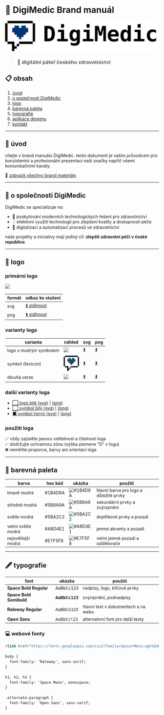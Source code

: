 # 🏥 DigiMedic Brand manuál

![DigiMedic Logo](https://github.com/DigiMedic/Brand-manual-DigiMedic/blob/main/Brand%20materials/DigiMedic-logo-long.svg)

> ### 💙 digitální páteř českého zdravotnictví

## 📋 obsah
1. [úvod](#úvod)
2. [o společnosti DigiMedic](#o-společnosti-digimedic)
3. [logo](#logo)
4. [barevná paleta](#barevná-paleta)
5. [typografie](#typografie)
6. [aplikace designu](#aplikace-designu)
7. [kontakt](#kontakt)

---

## 🌟 úvod

vítejte v brand manuálu DigiMedic. tento dokument je vaším průvodcem pro konzistentní a profesionální prezentaci naší značky napříč všemi komunikačními kanály.

📁 [zobrazit všechny brand materiály](https://github.com/DigiMedic/Brand-manual-DigiMedic/tree/main/Brand%20materials)

---

## 🏢 o společnosti DigiMedic

DigiMedic se specializuje na:
- 🚀 poskytování moderních technologických řešení pro zdravotnictví
- 💡 efektivní využití technologií pro zlepšení kvality a dostupnosti péče
- 🔬 digitalizaci a automatizaci procesů ve zdravotnictví

naše projekty a iniciativy mají jediný cíl: **zlepšit zdravotní péči v české republice**.

---

## 🎨 logo

### primární logo
<img src="https://github.com/DigiMedic/Brand-manual-DigiMedic/raw/main/Brand%20materials/logo/png/logo-black.png" width="300">

| formát | odkaz ke stažení |
|--------|------------------|
| svg    | [⬇️ stáhnout](https://github.com/DigiMedic/Brand-manual-DigiMedic/raw/main/Brand%20materials/logo/svg/logo-black.svg) |
| png    | [⬇️ stáhnout](https://github.com/DigiMedic/Brand-manual-DigiMedic/raw/main/Brand%20materials/logo/png/logo-black.png) |

### varianty loga

| varianta | náhled | svg | png |
|----------|--------|-----|-----|
| logo s modrým symbolem | <img src="https://github.com/DigiMedic/Brand-manual-DigiMedic/raw/main/Brand%20materials/logo/png/logo-blue.png" width="100"> | [⬇️](https://github.com/DigiMedic/Brand-manual-DigiMedic/raw/main/Brand%20materials/logo/svg/logo-blue.svg) | [⬇️](https://github.com/DigiMedic/Brand-manual-DigiMedic/raw/main/Brand%20materials/logo/png/logo-blue.png) |
| symbol (favicon) | <img src="https://github.com/DigiMedic/Brand-manual-DigiMedic/blob/main/Brand%20materials/FAVICON.png" width="50"> | [⬇️](https://github.com/DigiMedic/Brand-manual-DigiMedic/raw/main/Brand%20materials/logo/svg/symbol-blue.svg) | [⬇️](https://github.com/DigiMedic/Brand-manual-DigiMedic/raw/main/Brand%20materials/logo/png/symbol-blue.png) |
| dlouhá verze | <img src="https://github.com/DigiMedic/Brand-manual-DigiMedic/raw/main/Brand%20materials/logo/png/logo-long.png" width="200"> | [⬇️](https://github.com/DigiMedic/Brand-manual-DigiMedic/raw/main/Brand%20materials/logo/svg/logo-long.svg) | [⬇️](https://github.com/DigiMedic/Brand-manual-DigiMedic/raw/main/Brand%20materials/logo/png/logo-long.png) |

### další varianty loga
- [⬜ logo bílé (svg)](https://github.com/DigiMedic/Brand-manual-DigiMedic/raw/main/Brand%20materials/logo/svg/logo-white.svg) | [(png)](https://github.com/DigiMedic/Brand-manual-DigiMedic/raw/main/Brand%20materials/logo/png/logo-white.png)
- [⬜ symbol bílý (svg)](https://github.com/DigiMedic/Brand-manual-DigiMedic/raw/main/Brand%20materials/logo/svg/symbol-white.svg) | [(png)](https://github.com/DigiMedic/Brand-manual-DigiMedic/raw/main/Brand%20materials/logo/png/symbol-white.png)
- [⬛ symbol černý (svg)](https://github.com/DigiMedic/Brand-manual-DigiMedic/raw/main/Brand%20materials/logo/svg/symbol-black.svg) | [(png)](https://github.com/DigiMedic/Brand-manual-DigiMedic/raw/main/Brand%20materials/logo/png/symbol-black.png)

### použití loga
✅ vždy zajistěte jasnou viditelnost a čitelnost loga<br>
✅ dodržujte ochrannou zónu (výška písmene "D" v logu)<br>
❌ neměňte proporce, barvy ani orientaci loga

---

## 🎨 barevná paleta

| barva | hex kód | ukázka | použití |
|-------|---------|--------|---------|
| tmavě modrá | #1B4D6A | ![#1B4D6A](https://via.placeholder.com/50x30/1B4D6A/FFFFFF?text=+) | hlavní barva pro logo a důležité prvky |
| středně modrá | #5B8A9A | ![#5B8A9A](https://via.placeholder.com/50x30/5B8A9A/FFFFFF?text=+) | sekundární prvky a zvýraznění |
| světle modrá | #5BA2C2 | ![#5BA2C2](https://via.placeholder.com/50x30/5BA2C2/FFFFFF?text=+) | doplňkové prvky a pozadí |
| velmi světle modrá | #A8D4E1 | ![#A8D4E1](https://via.placeholder.com/50x30/A8D4E1/000000?text=+) | jemné akcenty a pozadí |
| nejsvětlejší modrá | #E7F5F8 | ![#E7F5F8](https://via.placeholder.com/50x30/E7F5F8/000000?text=+) | velmi jemné pozadí a oddělovače |

---

## 🖋 typografie

| font | ukázka | použití |
|------|--------|---------|
| **Space Bold Regular** | <span style="font-family: 'Space Mono', monospace;">AaBbCc123</span> | nadpisy, logo, klíčové prvky |
| **Space Bold Semibold** | <span style="font-family: 'Space Mono', monospace; font-weight: 600;">AaBbCc123</span> | zvýraznění, podnadpisy |
| **Raleway Regular** | <span style="font-family: raleway, sans-serif;">AaBbCc123</span> | hlavní text v dokumentech a na webu |
| **Open Sans** | <span style="font-family: 'Open Sans', sans-serif;">AaBbCc123</span> | alternativní font pro delší texty |

### 💻 webové fonty

```html
<link href="https://fonts.googleapis.com/css2?family=Space+Mono:wght@400;700&family=Raleway&family=Open+Sans&display=swap" rel="stylesheet">

body {
  font-family: 'Raleway', sans-serif;
}

h1, h2, h3 {
  font-family: 'Space Mono', monospace;
}

.alternate-paragraph {
  font-family: 'Open Sans', sans-serif;
}
